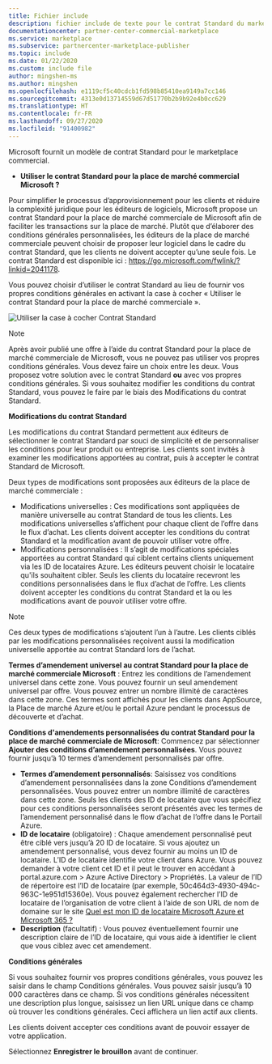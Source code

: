 ```yaml
---
title: Fichier include
description: fichier include de texte pour le contrat Standard du marketplace commercial de Microsoft
documentationcenter: partner-center-commercial-marketplace
ms.service: marketplace
ms.subservice: partnercenter-marketplace-publisher
ms.topic: include
ms.date: 01/22/2020
ms.custom: include file
author: mingshen-ms
ms.author: mingshen
ms.openlocfilehash: e1119cf5c40cdcb1fd598b85410ea9149a7cc146
ms.sourcegitcommit: 4313e0d13714559d67d51770b2b9b92e4b0cc629
ms.translationtype: HT
ms.contentlocale: fr-FR
ms.lasthandoff: 09/27/2020
ms.locfileid: "91400982"
---
```

Microsoft fournit un modèle de contrat Standard pour le marketplace commercial.

- **Utiliser le contrat Standard pour la place de marché commercial Microsoft ?**

Pour simplifier le processus d’approvisionnement pour les clients et réduire la complexité juridique pour les éditeurs de logiciels, Microsoft propose un contrat Standard pour la place de marché commerciale de Microsoft afin de faciliter les transactions sur la place de marché. Plutôt que d’élaborer des conditions générales personnalisées, les éditeurs de la place de marché commerciale peuvent choisir de proposer leur logiciel dans le cadre du contrat Standard, que les clients ne doivent accepter qu’une seule fois. Le contrat Standard est disponible ici : https://go.microsoft.com/fwlink/?linkid=2041178.

Vous pouvez choisir d’utiliser le contrat Standard au lieu de fournir vos propres conditions générales en activant la case à cocher « Utiliser le contrat Standard pour la place de marché commerciale ».

![Utiliser la case à cocher Contrat Standard](./media/use-standard-contract.png)

> [!NOTE]
> Après avoir publié une offre à l’aide du contrat Standard pour la place de marché commerciale de Microsoft, vous ne pouvez pas utiliser vos propres conditions générales. Vous devez faire un choix entre les deux. Vous proposez votre solution avec le contrat Standard **ou** avec vos propres conditions générales. Si vous souhaitez modifier les conditions du contrat Standard, vous pouvez le faire par le biais des Modifications du contrat Standard.

**Modifications du contrat Standard**

Les modifications du contrat Standard permettent aux éditeurs de sélectionner le contrat Standard par souci de simplicité et de personnaliser les conditions pour leur produit ou entreprise. Les clients sont invités à examiner les modifications apportées au contrat, puis à accepter le contrat Standard de Microsoft.

Deux types de modifications sont proposées aux éditeurs de la place de marché commerciale :

- Modifications universelles : Ces modifications sont appliquées de manière universelle au contrat Standard de tous les clients. Les modifications universelles s’affichent pour chaque client de l’offre dans le flux d’achat. Les clients doivent accepter les conditions du contrat Standard et la modification avant de pouvoir utiliser votre offre.
- Modifications personnalisées : Il s’agit de modifications spéciales apportées au contrat Standard qui ciblent certains clients uniquement via les ID de locataires Azure. Les éditeurs peuvent choisir le locataire qu'ils souhaitent cibler. Seuls les clients du locataire recevront les conditions personnalisées dans le flux d’achat de l’offre.  Les clients doivent accepter les conditions du contrat Standard et la ou les modifications avant de pouvoir utiliser votre offre.

>[!NOTE]
> Ces deux types de modifications s’ajoutent l’un à l’autre. Les clients ciblés par les modifications personnalisées reçoivent aussi la modification universelle apportée au contrat Standard lors de l’achat.

**Termes d’amendement universel au contrat Standard pour la place de marché commerciale Microsoft** : Entrez les conditions de l’amendement universel dans cette zone. Vous pouvez fournir un seul amendement universel par offre. Vous pouvez entrer un nombre illimité de caractères dans cette zone. Ces termes sont affichés pour les clients dans AppSource, la Place de marché Azure et/ou le portail Azure pendant le processus de découverte et d’achat.

**Conditions d'amendements personnalisées du contrat Standard pour la place de marché commerciale de Microsoft**: Commencez par sélectionner **Ajouter des conditions d’amendement personnalisées**. Vous pouvez fournir jusqu’à 10 termes d’amendement personnalisés par offre.

- **Termes d’amendement personnalisés**: Saisissez vos conditions d’amendement personnalisées dans la zone Conditions d’amendement personnalisées. Vous pouvez entrer un nombre illimité de caractères dans cette zone. Seuls les clients des ID de locataire que vous spécifiez pour ces conditions personnalisées seront présentés avec les termes de l’amendement personnalisé dans le flow d’achat de l’offre dans le Portail Azure.  
- **ID de locataire** (obligatoire) : Chaque amendement personnalisé peut être ciblé vers jusqu’à 20 ID de locataire. Si vous ajoutez un amendement personnalisé, vous devez fournir au moins un ID de locataire. L’ID de locataire identifie votre client dans Azure. Vous pouvez demander à votre client cet ID et il peut le trouver en accédant à portal.azure.com > Azure Active Directory > Propriétés. La valeur de l’ID de répertoire est l’ID de locataire (par exemple, 50c464d3-4930-494c-963C-1e951d15360e). Vous pouvez également rechercher l’ID de locataire de l’organisation de votre client à l’aide de son URL de nom de domaine sur le site [Quel est mon ID de locataire Microsoft Azure et Microsoft 365 ?](https://www.whatismytenantid.com)
- **Description** (facultatif) : Vous pouvez éventuellement fournir une description claire de l’ID de locataire, qui vous aide à identifier le client que vous ciblez avec cet amendement.

**Conditions générales**

Si vous souhaitez fournir vos propres conditions générales, vous pouvez les saisir dans le champ Conditions générales. Vous pouvez saisir jusqu’à 10 000 caractères dans ce champ. Si vos conditions générales nécessitent une description plus longue, saisissez un lien URL unique dans ce champ où trouver les conditions générales. Ceci affichera un lien actif aux clients.

Les clients doivent accepter ces conditions avant de pouvoir essayer de votre application.

Sélectionnez **Enregistrer le brouillon** avant de continuer.
